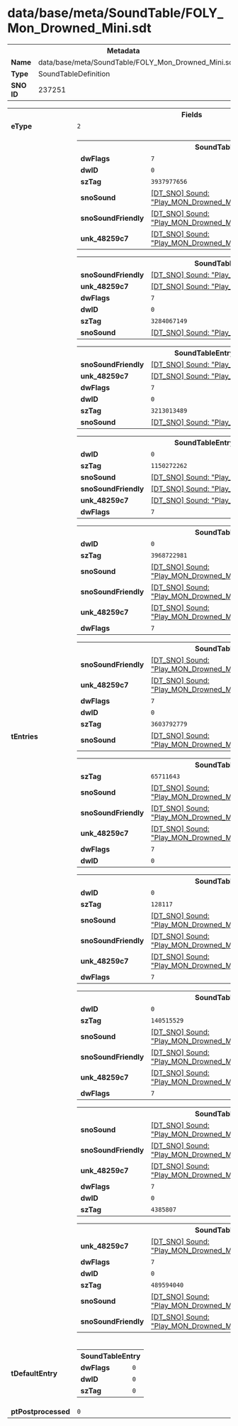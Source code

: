 <h1>data/base/meta/SoundTable/FOLY_Mon_Drowned_Mini.sdt</h1><table><tr><th colspan="100%">Metadata</th></tr><tr><td><b>Name</b></td><td>data/base/meta/SoundTable/FOLY_Mon_Drowned_Mini.sdt</td></tr><tr><td><b>Type</b></td><td>SoundTableDefinition</td></tr><tr><td><b>SNO ID</b></td><td>237251</td></tr></table>

<table><tr><th colspan="100%">Fields</th></tr><tr><td><b>eType</b></td><td><code>2</code></td></tr><tr><td><b>tEntries</b></td><td><table><tr><th colspan="100%">SoundTableEntry</th></tr><tr><td><b>dwFlags</b></td><td><code>7</code></td></tr><tr><td><b>dwID</b></td><td><code>0</code></td></tr><tr><td><b>szTag</b></td><td><code>3937977656</code></td></tr><tr><td><b>snoSound</b></td><td><a href="..\Sound\Play_MON_Drowned_Mini_FOLY_Movement_3P.snd.md">[DT_SNO] Sound: "Play_MON_Drowned_Mini_FOLY_Movement_3P"</a></td></tr><tr><td><b>snoSoundFriendly</b></td><td><a href="..\Sound\Play_MON_Drowned_Mini_FOLY_Movement_3P.snd.md">[DT_SNO] Sound: "Play_MON_Drowned_Mini_FOLY_Movement_3P"</a></td></tr><tr><td><b>unk_48259c7</b></td><td><a href="..\Sound\Play_MON_Drowned_Mini_FOLY_Movement_3P.snd.md">[DT_SNO] Sound: "Play_MON_Drowned_Mini_FOLY_Movement_3P"</a></td></tr></table>


<table><tr><th colspan="100%">SoundTableEntry</th></tr><tr><td><b>snoSoundFriendly</b></td><td><a href="..\Sound\Play_MON_Drowned_Mini_FOLY_Bodyfall_3P.snd.md">[DT_SNO] Sound: "Play_MON_Drowned_Mini_FOLY_Bodyfall_3P"</a></td></tr><tr><td><b>unk_48259c7</b></td><td><a href="..\Sound\Play_MON_Drowned_Mini_FOLY_Bodyfall_3P.snd.md">[DT_SNO] Sound: "Play_MON_Drowned_Mini_FOLY_Bodyfall_3P"</a></td></tr><tr><td><b>dwFlags</b></td><td><code>7</code></td></tr><tr><td><b>dwID</b></td><td><code>0</code></td></tr><tr><td><b>szTag</b></td><td><code>3284067149</code></td></tr><tr><td><b>snoSound</b></td><td><a href="..\Sound\Play_MON_Drowned_Mini_FOLY_Bodyfall_3P.snd.md">[DT_SNO] Sound: "Play_MON_Drowned_Mini_FOLY_Bodyfall_3P"</a></td></tr></table>


<table><tr><th colspan="100%">SoundTableEntry</th></tr><tr><td><b>snoSoundFriendly</b></td><td><a href="..\Sound\Play_MON_Drowned_Mini_FS_3P.snd.md">[DT_SNO] Sound: "Play_MON_Drowned_Mini_FS_3P"</a></td></tr><tr><td><b>unk_48259c7</b></td><td><a href="..\Sound\Play_MON_Drowned_Mini_FS_3P.snd.md">[DT_SNO] Sound: "Play_MON_Drowned_Mini_FS_3P"</a></td></tr><tr><td><b>dwFlags</b></td><td><code>7</code></td></tr><tr><td><b>dwID</b></td><td><code>0</code></td></tr><tr><td><b>szTag</b></td><td><code>3213013489</code></td></tr><tr><td><b>snoSound</b></td><td><a href="..\Sound\Play_MON_Drowned_Mini_FS_3P.snd.md">[DT_SNO] Sound: "Play_MON_Drowned_Mini_FS_3P"</a></td></tr></table>


<table><tr><th colspan="100%">SoundTableEntry</th></tr><tr><td><b>dwID</b></td><td><code>0</code></td></tr><tr><td><b>szTag</b></td><td><code>1150272262</code></td></tr><tr><td><b>snoSound</b></td><td><a href="..\Sound\Play_MON_Drowned_Mini_FS_3P.snd.md">[DT_SNO] Sound: "Play_MON_Drowned_Mini_FS_3P"</a></td></tr><tr><td><b>snoSoundFriendly</b></td><td><a href="..\Sound\Play_MON_Drowned_Mini_FS_3P.snd.md">[DT_SNO] Sound: "Play_MON_Drowned_Mini_FS_3P"</a></td></tr><tr><td><b>unk_48259c7</b></td><td><a href="..\Sound\Play_MON_Drowned_Mini_FS_3P.snd.md">[DT_SNO] Sound: "Play_MON_Drowned_Mini_FS_3P"</a></td></tr><tr><td><b>dwFlags</b></td><td><code>7</code></td></tr></table>


<table><tr><th colspan="100%">SoundTableEntry</th></tr><tr><td><b>dwID</b></td><td><code>0</code></td></tr><tr><td><b>szTag</b></td><td><code>3968722981</code></td></tr><tr><td><b>snoSound</b></td><td><a href="..\Sound\Play_MON_Drowned_Mini_FOLY_Movement_3P.snd.md">[DT_SNO] Sound: "Play_MON_Drowned_Mini_FOLY_Movement_3P"</a></td></tr><tr><td><b>snoSoundFriendly</b></td><td><a href="..\Sound\Play_MON_Drowned_Mini_FOLY_Movement_3P.snd.md">[DT_SNO] Sound: "Play_MON_Drowned_Mini_FOLY_Movement_3P"</a></td></tr><tr><td><b>unk_48259c7</b></td><td><a href="..\Sound\Play_MON_Drowned_Mini_FOLY_Movement_3P.snd.md">[DT_SNO] Sound: "Play_MON_Drowned_Mini_FOLY_Movement_3P"</a></td></tr><tr><td><b>dwFlags</b></td><td><code>7</code></td></tr></table>


<table><tr><th colspan="100%">SoundTableEntry</th></tr><tr><td><b>snoSoundFriendly</b></td><td><a href="..\Sound\Play_MON_Drowned_Mini_FOLY_Hand_Mvts_3P.snd.md">[DT_SNO] Sound: "Play_MON_Drowned_Mini_FOLY_Hand_Mvts_3P"</a></td></tr><tr><td><b>unk_48259c7</b></td><td><a href="..\Sound\Play_MON_Drowned_Mini_FOLY_Hand_Mvts_3P.snd.md">[DT_SNO] Sound: "Play_MON_Drowned_Mini_FOLY_Hand_Mvts_3P"</a></td></tr><tr><td><b>dwFlags</b></td><td><code>7</code></td></tr><tr><td><b>dwID</b></td><td><code>0</code></td></tr><tr><td><b>szTag</b></td><td><code>3603792779</code></td></tr><tr><td><b>snoSound</b></td><td><a href="..\Sound\Play_MON_Drowned_Mini_FOLY_Hand_Mvts_3P.snd.md">[DT_SNO] Sound: "Play_MON_Drowned_Mini_FOLY_Hand_Mvts_3P"</a></td></tr></table>


<table><tr><th colspan="100%">SoundTableEntry</th></tr><tr><td><b>szTag</b></td><td><code>65711643</code></td></tr><tr><td><b>snoSound</b></td><td><a href="..\Sound\Play_MON_Drowned_Mini_FOLY_Movement_3P.snd.md">[DT_SNO] Sound: "Play_MON_Drowned_Mini_FOLY_Movement_3P"</a></td></tr><tr><td><b>snoSoundFriendly</b></td><td><a href="..\Sound\Play_MON_Drowned_Mini_FOLY_Movement_3P.snd.md">[DT_SNO] Sound: "Play_MON_Drowned_Mini_FOLY_Movement_3P"</a></td></tr><tr><td><b>unk_48259c7</b></td><td><a href="..\Sound\Play_MON_Drowned_Mini_FOLY_Movement_3P.snd.md">[DT_SNO] Sound: "Play_MON_Drowned_Mini_FOLY_Movement_3P"</a></td></tr><tr><td><b>dwFlags</b></td><td><code>7</code></td></tr><tr><td><b>dwID</b></td><td><code>0</code></td></tr></table>


<table><tr><th colspan="100%">SoundTableEntry</th></tr><tr><td><b>dwID</b></td><td><code>0</code></td></tr><tr><td><b>szTag</b></td><td><code>128117</code></td></tr><tr><td><b>snoSound</b></td><td><a href="..\Sound\Play_MON_Drowned_Mini_FOLY_Movement_3P.snd.md">[DT_SNO] Sound: "Play_MON_Drowned_Mini_FOLY_Movement_3P"</a></td></tr><tr><td><b>snoSoundFriendly</b></td><td><a href="..\Sound\Play_MON_Drowned_Mini_FOLY_Movement_3P.snd.md">[DT_SNO] Sound: "Play_MON_Drowned_Mini_FOLY_Movement_3P"</a></td></tr><tr><td><b>unk_48259c7</b></td><td><a href="..\Sound\Play_MON_Drowned_Mini_FOLY_Movement_3P.snd.md">[DT_SNO] Sound: "Play_MON_Drowned_Mini_FOLY_Movement_3P"</a></td></tr><tr><td><b>dwFlags</b></td><td><code>7</code></td></tr></table>


<table><tr><th colspan="100%">SoundTableEntry</th></tr><tr><td><b>dwID</b></td><td><code>0</code></td></tr><tr><td><b>szTag</b></td><td><code>140515529</code></td></tr><tr><td><b>snoSound</b></td><td><a href="..\Sound\Play_MON_Drowned_Melee_FOLY_Summon_Spawn_Geyser_3P.snd.md">[DT_SNO] Sound: "Play_MON_Drowned_Melee_FOLY_Summon_Spawn_Geyser_3P"</a></td></tr><tr><td><b>snoSoundFriendly</b></td><td><a href="..\Sound\Play_MON_Drowned_Melee_FOLY_Summon_Spawn_Geyser_3P.snd.md">[DT_SNO] Sound: "Play_MON_Drowned_Melee_FOLY_Summon_Spawn_Geyser_3P"</a></td></tr><tr><td><b>unk_48259c7</b></td><td><a href="..\Sound\Play_MON_Drowned_Melee_FOLY_Summon_Spawn_Geyser_3P.snd.md">[DT_SNO] Sound: "Play_MON_Drowned_Melee_FOLY_Summon_Spawn_Geyser_3P"</a></td></tr><tr><td><b>dwFlags</b></td><td><code>7</code></td></tr></table>


<table><tr><th colspan="100%">SoundTableEntry</th></tr><tr><td><b>snoSound</b></td><td><a href="..\Sound\Play_MON_Drowned_Mini_FOLY_Movement_3P.snd.md">[DT_SNO] Sound: "Play_MON_Drowned_Mini_FOLY_Movement_3P"</a></td></tr><tr><td><b>snoSoundFriendly</b></td><td><a href="..\Sound\Play_MON_Drowned_Mini_FOLY_Movement_3P.snd.md">[DT_SNO] Sound: "Play_MON_Drowned_Mini_FOLY_Movement_3P"</a></td></tr><tr><td><b>unk_48259c7</b></td><td><a href="..\Sound\Play_MON_Drowned_Mini_FOLY_Movement_3P.snd.md">[DT_SNO] Sound: "Play_MON_Drowned_Mini_FOLY_Movement_3P"</a></td></tr><tr><td><b>dwFlags</b></td><td><code>7</code></td></tr><tr><td><b>dwID</b></td><td><code>0</code></td></tr><tr><td><b>szTag</b></td><td><code>4385807</code></td></tr></table>


<table><tr><th colspan="100%">SoundTableEntry</th></tr><tr><td><b>unk_48259c7</b></td><td><a href="..\Sound\Play_MON_Drowned_Mini_Attack_Whoosh_3P.snd.md">[DT_SNO] Sound: "Play_MON_Drowned_Mini_Attack_Whoosh_3P"</a></td></tr><tr><td><b>dwFlags</b></td><td><code>7</code></td></tr><tr><td><b>dwID</b></td><td><code>0</code></td></tr><tr><td><b>szTag</b></td><td><code>489594040</code></td></tr><tr><td><b>snoSound</b></td><td><a href="..\Sound\Play_MON_Drowned_Mini_Attack_Whoosh_3P.snd.md">[DT_SNO] Sound: "Play_MON_Drowned_Mini_Attack_Whoosh_3P"</a></td></tr><tr><td><b>snoSoundFriendly</b></td><td><a href="..\Sound\Play_MON_Drowned_Mini_Attack_Whoosh_3P.snd.md">[DT_SNO] Sound: "Play_MON_Drowned_Mini_Attack_Whoosh_3P"</a></td></tr></table>


</td></tr><tr><td><b>tDefaultEntry</b></td><td><table><tr><th colspan="100%">SoundTableEntry</th></tr><tr><td><b>dwFlags</b></td><td><code>0</code></td></tr><tr><td><b>dwID</b></td><td><code>0</code></td></tr><tr><td><b>szTag</b></td><td><code>0</code></td></tr></table>

</td></tr><tr><td><b>ptPostprocessed</b></td><td><code>0</code></td></tr></table>

